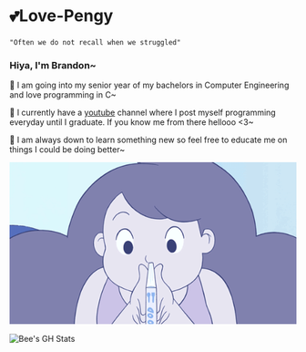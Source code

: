 # 💕Love-Pengy

`"Often we do not recall when we struggled"`

### Hiya, I'm Brandon~

🐝 I am going into my senior year of my bachelors in Computer Engineering and love programming in C~

🐝 I currently have a [youtube](https://youtube.com/@lovelytransposition?si=PNmCZkqGIJJX4uEc) channel where I post myself programming everyday until I graduate. If you know me from there hellooo <3~

🐝 I am always down to learn something new so feel free to educate me on things I could be doing better~

![Bee Reading](images/IMG_3603.gif)

![Bee's GH Stats](https://github-readme-stats.vercel.app/api?username=Love-Pengy&bg_color=8081ae&title_color=ddf7fc&text_color=f9ffff&ring_color=&ddf7fc&show_icons=true&icon_color=c8e3f3)
